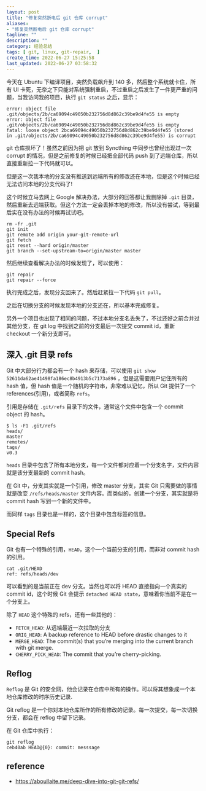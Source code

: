 ```yaml
---
layout: post
title: "修复突然断电后 git 仓库 corrupt"
aliases:
- "修复突然断电后 git 仓库 corrupt"
tagline: ""
description: ""
category: 经验总结
tags: [ git, linux, git-repair,  ]
create_time: 2022-06-27 15:25:58
last_updated: 2022-06-27 03:58:32
---
```


今天在 Ubuntu 下编译项目，突然负载飙升到 140 多，然后整个系统就卡住，所有 UI 卡死，无奈之下只能对系统强制重启，不过重启之后发生了一件更严重的问题，当我访问我的项目，执行 `git status` 之后，显示：

```
error: object file .git/objects/2b/ca69094c49050b232756d8d862c39be9d4fe55 is empty
error: object file .git/objects/2b/ca69094c49050b232756d8d862c39be9d4fe55 is empty
fatal: loose object 2bca69094c49050b232756d8d862c39be9d4fe55 (stored in .git/objects/2b/ca69094c49050b232756d8d862c39be9d4fe55) is corrupt
```

git 仓库损坏了！虽然之前因为把 git 放到 Syncthing 中同步也曾经出现过一次 corrupt 的情况，但是之前修复的时候已经把全部代码 push 到了远端仓库，所以直接重新拉一下代码就可以。

但是这一次我本地的分支没有推送到远端所有的修改还在本地，但是这个时候已经无法访问本地的分支代码了!

这个时候立马去网上 Google 解决办法，大部分的回答都让我删除掉 `.git` 目录，然后重新去远端获取。但这个方法一定会丢掉本地的修改，所以没有尝试，等到最后实在没有办法的时候再试试吧。

```
rm -fr .git  
git init  
git remote add origin your-git-remote-url  
git fetch  
git reset --hard origin/master  
git branch --set-upstream-to=origin/master master   
```

然后继续查看解决办法的时候发现了，可以使用：

```
git repair
git repair --force
```

执行完成之后，发现分支回来了。然后赶紧拉一下代码 `git pull`。

之后在切换分支的时候发现本地的分支还在，所以基本完成修复。

另外一个项目也出现了相同的问题，不过本地分支名丢失了，不过还好之前合并过其他分支，在 git log 中找到之前的分支最后一次提交 commit id，重新 checkout 一个新分支即可。

## 深入 .git 目录 refs
Git 中大部分行为都会有一个 hash 来存储，可以使用 `git show 52611da62ae41498fa186ec8b4913b5c7173a896` ，但是这需要用户记住所有的 hash 值，但 hash 值是一个随机的字符串，非常难以记忆，所以 Git 提供了一个 references(引用)，或者简称 `refs`。

引用是存储在 `.git/refs` 目录下的文件，通常这个文件中包含一个 commit object 的 hash。

```
$ ls -F1 .git/refs 
heads/
master
remotes/
tags/
v0.3
```

`heads` 目录中包含了所有本地分支，每一个文件都对应着一个分支名字，文件内容就是该分支最新的 commit hash。

在 Git 中，分支其实就是一个引用，修改 master 分支，其实 Git 只需要做的事情就是改变 `/refs/heads/master` 文件内容。而类似的，创建一个分支，其实就是将 commit hash 写到一个新的文件中。

而同样 `tags` 目录也是一样的，这个目录中包含标签的信息。

## Special Refs
Git 也有一个特殊的引用，`HEAD`，这个一个当前分支的引用，而非对 commit hash 的引用。

```
cat .git/HEAD
ref: refs/heads/dev
```

可以看到的是当前正在 dev 分支。当然也可以将 HEAD 直接指向一个真实的 commit id，这个时候 Git 会提示 `detached HEAD state`，意味着你当前不是在一个分支上。

除了 `HEAD` 这个特殊的 refs，还有一些其他的：

- `FETCH_HEAD`: 从远端最近一次拉取的分支
- `ORIG_HEAD`: A backup reference to HEAD before drastic changes to it
- `MERGE_HEAD`: The commit(s) that you’re merging into the current branch with git merge.
- `CHERRY_PICK_HEAD`: The commit that you’re cherry-picking.


## Reflog
`Reflog` 是 Git 的安全网，他会记录在仓库中所有的操作。可以将其想象成一个本地仓库修改的时序历史记录.

Git reflog 是一个你对本地仓库所作的所有修改的记录。每一次提交，每一次切换分支，都会在 reflog 中留下记录。

在 Git 仓库中执行：

```
git reflog
ceb40ab HEAD@{0}: commit: messsage
```



## reference

- <https://aboullaite.me/deep-dive-into-git-git-refs/>